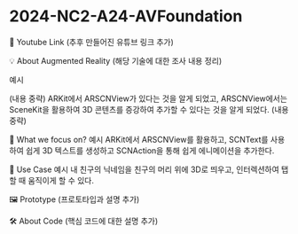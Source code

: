 # 2024-NC2-A24-AVFoundation
🎥 Youtube Link
(추후 만들어진 유튜브 링크 추가)

💡 About Augmented Reality
(해당 기술에 대한 조사 내용 정리)

예시

(내용 중략)
ARKit에서 ARSCNView가 있다는 것을 알게 되었고, ARSCNView에서는 SceneKit을 활용하여 3D 콘텐츠를 증강하여 추가할 수 있다는 것을 알게 되었다.
(내용 중략)

🎯 What we focus on?
예시
ARKit에서 ARSCNView를 활용하고, SCNText를 사용하여 쉽게 3D 텍스트를 생성하고 SCNAction을 통해 쉽게 에니메이션을 추가한다.

💼 Use Case
예시
내 친구의 닉네임을 친구의 머리 위에 3D로 띄우고, 인터렉션하여 탭 할 때 움직이게 할 수 있다.

🖼️ Prototype
(프로토타입과 설명 추가)

🛠️ About Code
(핵심 코드에 대한 설명 추가)
